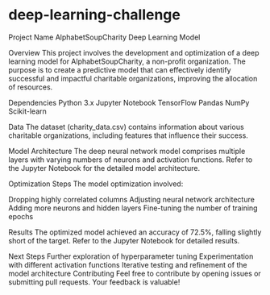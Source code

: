 # deep-learning-challenge

Project Name
AlphabetSoupCharity Deep Learning Model

Overview
This project involves the development and optimization of a deep learning model for AlphabetSoupCharity, a non-profit organization. The purpose is to create a predictive model that can effectively identify successful and impactful charitable organizations, improving the allocation of resources.

Dependencies
Python 3.x
Jupyter Notebook
TensorFlow
Pandas
NumPy
Scikit-learn

Data
The dataset (charity_data.csv) contains information about various charitable organizations, including features that influence their success.

Model Architecture
The deep neural network model comprises multiple layers with varying numbers of neurons and activation functions. Refer to the Jupyter Notebook for the detailed model architecture.

Optimization Steps
The model optimization involved:

Dropping highly correlated columns
Adjusting neural network architecture
Adding more neurons and hidden layers
Fine-tuning the number of training epochs

Results
The optimized model achieved an accuracy of 72.5%, falling slightly short of the target. Refer to the Jupyter Notebook for detailed results.

Next Steps
Further exploration of hyperparameter tuning
Experimentation with different activation functions
Iterative testing and refinement of the model architecture
Contributing
Feel free to contribute by opening issues or submitting pull requests. Your feedback is valuable!
